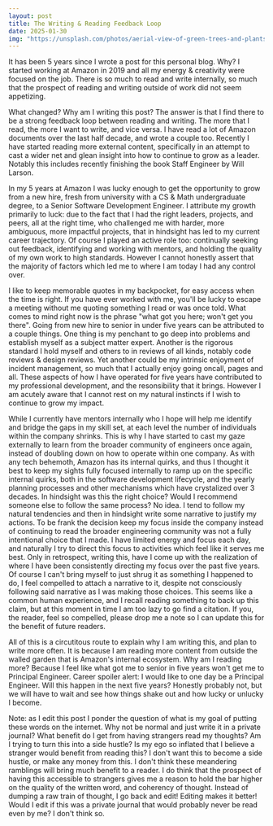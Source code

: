 ```yaml
---
layout: post
title: The Writing & Reading Feedback Loop
date: 2025-01-30
img: "https://unsplash.com/photos/aerial-view-of-green-trees-and-plants-SWa6EYLCac0"
---
```


It has been 5 years since I wrote a post for this personal blog. Why? I started working at Amazon in 2019 and all my 
energy & creativity were focused on the job. There is so much to read and write internally, so much that the prospect of 
reading and writing outside of work did not seem appetizing. 

What changed? Why am I writing this post? The answer is that I find there to be a strong feedback loop between reading and writing. 
The more that I read, the more I want to write, and vice versa. I have read a lot of Amazon documents over the last half decade, 
and wrote a couple too. Recently I have started reading more external content, specifically in an attempt to cast a wider net and 
glean insight into how to continue to grow as a leader. Notably this includes recently finishing the book Staff Engineer by 
Will Larson.

In my 5 years at Amazon I was lucky enough to get the opportunity to grow from a new hire, fresh from university with a CS & Math 
undergraduate degree, to a Senior Software Development Engineer. I attribute my growth primarily to luck: due to the fact that 
I had the right leaders, projects, and peers, all at the right time, who challenged me with harder, more ambiguous, 
more impactful projects, that in hindsight has led to my current career trajectory. Of course I played an active role too: 
continually seeking out feedback, identifying and working with mentors, and holding the quality of my own work to high standards. 
However I cannot honestly assert that the majority of factors which led me to where I am today I had any control over.

I like to keep memorable quotes in my backpocket, for easy access when the time is right. If you have ever worked with me, 
you'll be lucky to escape a meeting without me quoting something I read or was once told. What comes to mind right now 
is the phrase "what got you here; won't get you there". Going from new hire to senior in under five years can be attributed 
to a couple things. One thing is my penchant to go deep into problems and establish myself as a subject matter expert. 
Another is the rigorous standard I hold myself and others to in reviews of all kinds, notably code reviews & design reviews. 
Yet another could be my intrinsic enjoyment of incident management, so much that I actually enjoy going oncall, pages and all. 
These aspects of how I have operated for five years have contributed to my professional development, and the resonsibility that it brings. 
However I am acutely aware that I cannot rest on my natural instincts if I wish to continue to grow my impact.

While I currently have mentors internally who I hope will help me identify and bridge the gaps in my skill set, at each level the 
number of individuals within the company shrinks. This is why I have started to cast my gaze externally to learn from the broader community
of engineers once again, instead of doubling down on how to operate within one company. As with any tech behemoth, Amazon has its 
internal quirks, and thus I thought it best to keep my sights fully focused internally to ramp up on the specific internal quirks, 
both in the software development lifecycle, and the yearly planning processes and other mechanisms which have crystalized 
over 3 decades. In hindsight was this the right choice? Would I recommend someone else to follow the same process? No idea. 
I tend to follow my natural tendencies and then in hindsight write some narrative to justify my actions. To be frank the 
decision keep my focus inside the company instead of continuing to read the broader engineering community was not a fully intentional 
choice that I made. I have limited energy and focus each day, and naturally I try to direct this focus to activities which feel 
like it serves me best. Only in retrospect, writing this, have I come up with the realization of where I have been consistently 
directing my focus over the past five years. Of course I can't bring myself to just shrug it as something I happened to do, 
I feel compelled to attach a narrative to it, despite not consciously following said narrative as I was making those choices. 
This seems like a common human experience, and I recall reading something to back up this claim, but at this moment in time 
I am too lazy to go find a citation. If you, the reader, feel so compelled, please drop me a note so I can update this for 
the benefit of future readers.

All of this is a circutitous route to explain why I am writing this, and plan to write more often. It is because I am reading 
more content from outside the walled garden that is Amazon's internal ecosystem. Why am I reading more? Because I feel like what 
got me to senior in five years won't get me to Principal Engineer. Career spoiler alert: I would like to one day be a Principal Engineer. 
Will this happen in the next five years? Honestly probably not, but we will have to wait and see how things shake out 
and how lucky or unlucky I become. 

Note: as I edit this post I ponder the question of what is my goal of putting these words on the internet. Why not be normal
and just write it in a private journal? What benefit do I get from having strangers read my thoughts? Am I trying to turn this
into a side hustle? Is my ego so inflated that I believe a stranger would benefit from reading this? I don't want this to become 
a side hustle, or make any money from this. I don't think these meandering ramblings will bring much benefit to a reader. 
I do think that the prospect of having this accessible to strangers gives me a reason to hold the bar higher on the quality of
the written word, and coherency of thought. Instead of dumping a raw train of thought, I go back and edit! 
Editing makes it better! Would I edit if this was a private journal that would probably never be read even by me? I don't think so. 